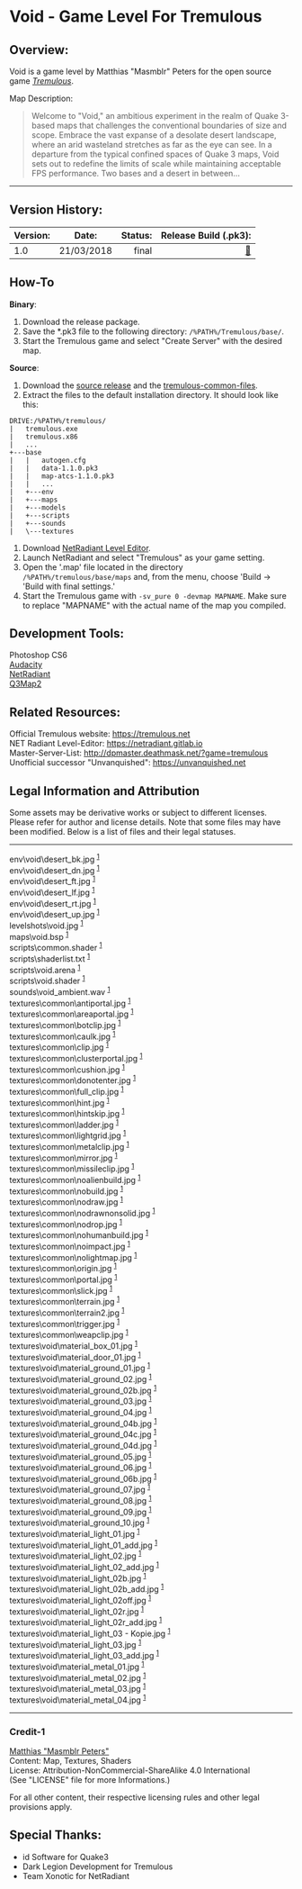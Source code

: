 # Void - Game Level For Tremulous

## Overview:
Void is a game level by Matthias "Masmblr" Peters for the open source game [_Tremulous_](https://tremulous.net/). 

Map Description: 
> Welcome to "Void," an ambitious experiment in the realm of Quake 3-based maps that challenges the conventional boundaries of size and scope. Embrace the vast expanse of a desolate desert landscape, where an arid wasteland stretches as far as the eye can see. In a departure from the typical confined spaces of Quake 3 maps, Void sets out to redefine the limits of scale while maintaining acceptable FPS performance. Two bases and a desert in between...

* * *

## Version History:
| Version: | Date:        | Status: | Release Build (.pk3):       
| ------- | ------------- | ------: | -----------------: |  
| 1.0     | 21/03/2018  | final | [💾](https://github.com/Masmblr/map-Void_src/releases/tag/v1.0) |

## How-To
**Binary**:
1. Download the release package.
2. Save the *.pk3 file to the following directory: `/%PATH%/Tremulous/base/`.
3. Start the Tremulous game and select "Create Server" with the desired map.

**Source**:
1. Download the [source release](https://github.com/Masmblr/map-Void_src/releases/tag/v1.0) and the [tremulous-common-files](https://github.com/Masmblr/tremulous-map-common/releases/tag/v1.0).
2. Extract the files to the default installation directory. It should look like this:

```
DRIVE:/%PATH%/tremulous/
|   tremulous.exe
|   tremulous.x86
|   ...
+---base
|   |   autogen.cfg
|   |   data-1.1.0.pk3
|   |   map-atcs-1.1.0.pk3
|   |   ...
|   +---env
|   +---maps 
|   +---models 
|   +---scripts
|   +---sounds
|   \---textures
```
1. Download [NetRadiant Level Editor](https://netradiant.gitlab.io/page/download/).
2. Launch NetRadiant and select "Tremulous" as your game setting.
3. Open the '.map' file located in the directory `/%PATH%/tremulous/base/maps` and, from the menu, choose 'Build -> 'Build with final settings.'
4. Start the Tremulous game with `-sv_pure 0 -devmap MAPNAME`. Make sure to replace "MAPNAME" with the actual name of the map you compiled.

## Development Tools:
Photoshop CS6 \
[Audacity](https://www.audacityteam.org/) \
[NetRadiant](https://netradiant.gitlab.io/) \
[Q3Map2](http://q3map2.robotrenegade.com/)

## Related Resources:
Official Tremulous website: https://tremulous.net </br>
NET Radiant Level-Editor: https://netradiant.gitlab.io </br>
Master-Server-List: http://dpmaster.deathmask.net/?game=tremulous </br>
Unofficial successor "Unvanquished": https://unvanquished.net

## Legal Information and Attribution
Some assets may be derivative works or subject to different licenses. Please refer for author and license details. Note that some files may have been modified. Below is a list of files and their legal statuses.

***
env\void\desert_bk.jpg <sup>[1](#Credit-1)</sup> \
env\void\desert_dn.jpg <sup>[1](#Credit-1)</sup> \
env\void\desert_ft.jpg <sup>[1](#Credit-1)</sup> \
env\void\desert_lf.jpg <sup>[1](#Credit-1)</sup> \
env\void\desert_rt.jpg <sup>[1](#Credit-1)</sup> \
env\void\desert_up.jpg <sup>[1](#Credit-1)</sup> \
levelshots\void.jpg <sup>[1](#Credit-1)</sup> \
maps\void.bsp <sup>[1](#Credit-1)</sup> \
scripts\common.shader <sup>[1](#Credit-1)</sup> \
scripts\shaderlist.txt <sup>[1](#Credit-1)</sup> \
scripts\void.arena <sup>[1](#Credit-1)</sup> \
scripts\void.shader <sup>[1](#Credit-1)</sup> \
sounds\void_ambient.wav <sup>[1](#Credit-1)</sup> \
textures\common\antiportal.jpg <sup>[1](#Credit-1)</sup> \
textures\common\areaportal.jpg <sup>[1](#Credit-1)</sup> \
textures\common\botclip.jpg <sup>[1](#Credit-1)</sup> \
textures\common\caulk.jpg <sup>[1](#Credit-1)</sup> \
textures\common\clip.jpg <sup>[1](#Credit-1)</sup> \
textures\common\clusterportal.jpg <sup>[1](#Credit-1)</sup> \
textures\common\cushion.jpg <sup>[1](#Credit-1)</sup> \
textures\common\donotenter.jpg <sup>[1](#Credit-1)</sup> \
textures\common\full_clip.jpg <sup>[1](#Credit-1)</sup> \
textures\common\hint.jpg <sup>[1](#Credit-1)</sup> \
textures\common\hintskip.jpg <sup>[1](#Credit-1)</sup> \
textures\common\ladder.jpg <sup>[1](#Credit-1)</sup> \
textures\common\lightgrid.jpg <sup>[1](#Credit-1)</sup> \
textures\common\metalclip.jpg <sup>[1](#Credit-1)</sup> \
textures\common\mirror.jpg <sup>[1](#Credit-1)</sup> \
textures\common\missileclip.jpg <sup>[1](#Credit-1)</sup> \
textures\common\noalienbuild.jpg <sup>[1](#Credit-1)</sup> \
textures\common\nobuild.jpg <sup>[1](#Credit-1)</sup> \
textures\common\nodraw.jpg <sup>[1](#Credit-1)</sup> \
textures\common\nodrawnonsolid.jpg <sup>[1](#Credit-1)</sup> \
textures\common\nodrop.jpg <sup>[1](#Credit-1)</sup> \
textures\common\nohumanbuild.jpg <sup>[1](#Credit-1)</sup> \
textures\common\noimpact.jpg <sup>[1](#Credit-1)</sup> \
textures\common\nolightmap.jpg <sup>[1](#Credit-1)</sup> \
textures\common\origin.jpg <sup>[1](#Credit-1)</sup> \
textures\common\portal.jpg <sup>[1](#Credit-1)</sup> \
textures\common\slick.jpg <sup>[1](#Credit-1)</sup> \
textures\common\terrain.jpg <sup>[1](#Credit-1)</sup> \
textures\common\terrain2.jpg <sup>[1](#Credit-1)</sup> \
textures\common\trigger.jpg <sup>[1](#Credit-1)</sup> \
textures\common\weapclip.jpg <sup>[1](#Credit-1)</sup> \
textures\void\material_box_01.jpg <sup>[1](#Credit-1)</sup> \
textures\void\material_door_01.jpg <sup>[1](#Credit-1)</sup> \
textures\void\material_ground_01.jpg <sup>[1](#Credit-1)</sup> \
textures\void\material_ground_02.jpg <sup>[1](#Credit-1)</sup> \
textures\void\material_ground_02b.jpg <sup>[1](#Credit-1)</sup> \
textures\void\material_ground_03.jpg <sup>[1](#Credit-1)</sup> \
textures\void\material_ground_04.jpg <sup>[1](#Credit-1)</sup> \
textures\void\material_ground_04b.jpg <sup>[1](#Credit-1)</sup> \
textures\void\material_ground_04c.jpg <sup>[1](#Credit-1)</sup> \
textures\void\material_ground_04d.jpg <sup>[1](#Credit-1)</sup> \
textures\void\material_ground_05.jpg <sup>[1](#Credit-1)</sup> \
textures\void\material_ground_06.jpg <sup>[1](#Credit-1)</sup> \
textures\void\material_ground_06b.jpg <sup>[1](#Credit-1)</sup> \
textures\void\material_ground_07.jpg <sup>[1](#Credit-1)</sup> \
textures\void\material_ground_08.jpg <sup>[1](#Credit-1)</sup> \
textures\void\material_ground_09.jpg <sup>[1](#Credit-1)</sup> \
textures\void\material_ground_10.jpg <sup>[1](#Credit-1)</sup> \
textures\void\material_light_01.jpg <sup>[1](#Credit-1)</sup> \
textures\void\material_light_01_add.jpg <sup>[1](#Credit-1)</sup> \
textures\void\material_light_02.jpg <sup>[1](#Credit-1)</sup> \
textures\void\material_light_02_add.jpg <sup>[1](#Credit-1)</sup> \
textures\void\material_light_02b.jpg <sup>[1](#Credit-1)</sup> \
textures\void\material_light_02b_add.jpg <sup>[1](#Credit-1)</sup> \
textures\void\material_light_02off.jpg <sup>[1](#Credit-1)</sup> \
textures\void\material_light_02r.jpg <sup>[1](#Credit-1)</sup> \
textures\void\material_light_02r_add.jpg <sup>[1](#Credit-1)</sup> \
textures\void\material_light_03 - Kopie.jpg <sup>[1](#Credit-1)</sup> \
textures\void\material_light_03.jpg <sup>[1](#Credit-1)</sup> \
textures\void\material_light_03_add.jpg <sup>[1](#Credit-1)</sup> \
textures\void\material_metal_01.jpg <sup>[1](#Credit-1)</sup> \
textures\void\material_metal_02.jpg <sup>[1](#Credit-1)</sup> \
textures\void\material_metal_03.jpg <sup>[1](#Credit-1)</sup> \
textures\void\material_metal_04.jpg <sup>[1](#Credit-1)</sup>
***

### Credit-1

[Matthias "Masmblr Peters"](mailto:masmblr@gmail.com) \
Content: Map, Textures, Shaders \
License: Attribution-NonCommercial-ShareAlike 4.0 International \
(See "LICENSE" file for more Informations.)

For all other content, their respective licensing rules and other legal provisions apply.

## Special Thanks:
* id Software for Quake3
* Dark Legion Development for Tremulous
* Team Xonotic for NetRadiant 
